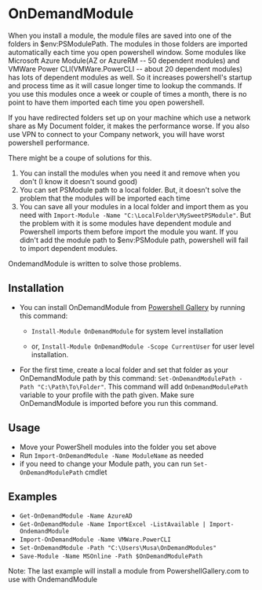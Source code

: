 # OnDemandModule

When you install a module, the module files are saved into one of the folders in $env:PSModulePath. The modules in those folders are imported automatically each time you open powershell window. Some modules like Microsoft Azure Module(AZ or AzureRM -- 50 dependent modules) and VMWare Power CLI(VMWare.PowerCLI -- about 20 dependent modules) has lots of dependent modules as well. So it increases powershell's startup and process time as it will casue longer time to lookup the commands. If you use this modules once a week or couple of times a month, there is no point to have them imported each time you open powershell.

If you have redirected folders set up on your machine which use a network share as My Document folder, it makes the performance worse. If you also use VPN to connect to your Company network, you will have worst powershell performance.

There might be a coupe of solutions for this.
1. You can install the modules when you need it and remove when you don't (I know it doesn't sound good)
2. You can set PSModule path to a local folder. But, it doesn't solve the problem that the modules will be imported each time
3. You can save all your modules in a local folder and import them as you need with `Import-Module -Name "C:\LocalFolder\MySweetPSModule"`. But the problem with it is some modules have dependent module and Powershell imports them before import the module you want. If you didn't add the module path to $env:PSModule path, powershell will fail to import dependent modules.

OndemandModule is written to solve those problems.


## Installation

* You can install OnDemandModule from [Powershell Gallery](https://www.powershellgallery.com/packages/OnDemandModule/1.0.1) by running this command: 

    - `Install-Module OnDemandModule` for system level installation
        
    - or, `Install-Module OnDemandModule -Scope CurrentUser` for user level installation.

* For the first time, create a local folder and set that folder as your OnDemandModule path by this command: `Set-OnDemandModulePath -Path "C:\Path\To\Folder"`. This command will add `OnDemandModulePath` variable to your profile with the path given. Make sure OnDemandModule is imported before you run this command.

## Usage 

- Move your PowerShell modules into the folder you set above
- Run `Import-OnDemandModule -Name ModuleName` as needed
- if you need to change your Module path, you can run `Set-OnDemandModulePath` cmdlet

## Examples

* `Get-OnDemandModule -Name AzureAD`
* `Get-OnDemandModule -Name ImportExcel -ListAvailable | Import-OndemandModule`
* `Import-OnDemandModule -Name VMWare.PowerCLI`
* `Set-OnDemandModule -Path "C:\Users\Musa\OnDemandModules"`
* `Save-Module -Name MSOnline -Path $OnDemandModulePath` 

Note: The last example will install a module from PowershellGallery.com to use with OndemandModule
